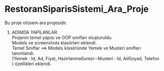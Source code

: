 # RestoranSiparisSistemi_Ara_Proje
Bu proje otüsem ara projesidir.
1. ADIMDA YAPILANLAR<br>
Projenin temel yapısı ve OOP sınıfları oluşturuldu.<br>
Models ve screenshots klasörleri eklendi.<br>
Temel Sınıflar ==> Models klasöründe Yemek ve Musteri sınıfları tanımlandı.<br>
(Yemek :  Id, Ad, Fiyat, HazirlanmaSuresi--Musteri :  Id, AdSoyad, Telefon ) özellikleri eklendi.<br>




